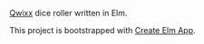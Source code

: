 [Qwixx](https://de.wikipedia.org/wiki/Qwixx) dice roller written in Elm.

This project is bootstrapped with [Create Elm App](https://github.com/halfzebra/create-elm-app).